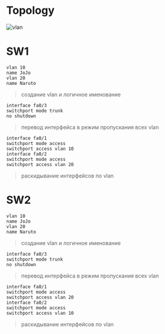# Topology
![vlan](https://user-images.githubusercontent.com/62337797/136457864-0beed1c5-a800-460a-9b83-1cae72b8338f.png)
# SW1
```
vlan 10
name JoJo
vlan 20
name Naruto
```
> создание vlan и логичное именование 
```
interface fa0/3
switchport mode trunk
no shutdown
```
> перевод интерфейса в режим пропускания всех vlan
```
interface fa0/1
switchport mode access 
switchport access vlan 10
interface fa0/2
switchport mode access 
switchport access vlan 20
```
> раскидывание интерфейсов по vlan 

# SW2
```
vlan 10
name JoJo
vlan 20
name Naruto
```
> создание vlan и логичное именование 
```
interface fa0/3
switchport mode trunk
no shutdown
```
> перевод интерфейса в режим пропускания всех vlan
```
interface fa0/1
switchport mode access 
switchport access vlan 20
interface fa0/2
switchport mode access 
switchport access vlan 10
```
> раскидывание интерфейсов по vlan 
